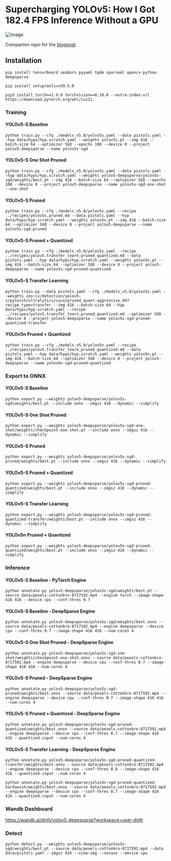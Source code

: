 # Supercharging YOLOv5: How I Got 182.4 FPS Inference Without a GPU
![image](https://dicksonneoh.com/images/portfolio/supercharging_yolov5/post_image.png)

Companion repo for the [blogpost](https://dicksonneoh.com/portfolio/supercharging_yolov5_180_fps_cpu/).

## Installation

`pip install tensorboard seaborn pyyaml tqdm sparseml opencv-python deepsparse`

`pip install setuptools==59.5.0`

`pip3 install torch==1.9.0 torchvision==0.10.0 --extra-index-url https://download.pytorch.org/whl/cu111`

### Training

#### YOLOv5-S Baseline
`python train.py --cfg ./models_v5.0/yolov5s.yaml --data pistols.yaml --hyp data/hyps/hyp.scratch.yaml --weights yolov5s.pt --img 416 --batch-size 64 --optimizer SGD --epochs 100 --device 0 --project yolov5-deepsparse --name yolov5s-sgd`


#### YOLOv5-S One Shot Pruned
`python train.py --cfg ./models_v5.0/yolov5s.yaml --data pistols.yaml --hyp data/hyps/hyp.scratch.yaml --weights yolov5-deepsparse/yolov5s-sgd/weights/best.pt --img 416 --batch-size 64 --optimizer SGD --epochs 100 --device 0 --project yolov5-deepsparse --name yolov5s-sgd-one-shot --one-shot`


#### YOLOv5-S Pruned
`python train.py --cfg ./models_v5.0/yolov5s.yaml --recipe ../recipes/yolov5s.pruned.md --data pistols.yaml --hyp data/hyps/hyp.scratch.yaml --weights yolov5s.pt --img 416 --batch-size 64 --optimizer SGD --device 0 --project yolov5-deepsparse --name yolov5s-sgd-pruned`


#### YOLOv5-S Pruned + Quantized
`python train.py --cfg ./models_v5.0/yolov5s.yaml --recipe ../recipes/yolov5.transfer_learn_pruned_quantized.md --data pistols.yaml --hyp data/hyps/hyp.scratch.yaml --weights yolov5s.pt --img 416 --batch-size 64 --optimizer SGD --device 0 --project yolov5-deepsparse --name yolov5s-sgd-pruned-quantized`


#### YOLOv5-S Transfer Learning
`python train.py --data pistols.yaml --cfg ./models_v5.0/yolov5s.yaml --weights zoo:cv/detection/yolov5-s/pytorch/ultralytics/coco/pruned_quant-aggressive_94?recipe_type=transfer --img 416 --batch-size 64 --hyp data/hyps/hyp.scratch.yaml --recipe ../recipes/yolov5.transfer_learn_pruned_quantized.md --optimizer SGD --device 0 --project yolov5-deepsparse --name yolov5s-sgd-pruned-quantized-transfer`

#### YOLOv5n Pruned + Quantized
`python train.py --cfg ./models_v5.0/yolov5n.yaml --recipe ../recipes/yolov5.transfer_learn_pruned_quantized.md --data pistols.yaml --hyp data/hyps/hyp.scratch.yaml --weights yolov5n.pt --img 416 --batch-size 64 --optimizer SGD --device 0 --project yolov5-deepsparse --name yolov5n-sgd-pruned-quantized`

### Export to ONNX

#### YOLOv5-S Baseline

`python export.py --weights yolov5-deepsparse/yolov5s-sgd/weights/best.pt --include onnx --imgsz 416 --dynamic --simplify`

#### YOLOv5-S One Shot Pruned

`python export.py --weights yolov5-deepsparse/yolov5s-sgd-one-shot/weights/checkpoint-one-shot.pt --include onnx --imgsz 416 --dynamic --simplify`

#### YOLOv5-S Pruned
`python export.py --weights yolov5-deepsparse/yolov5s-sgd-pruned/weights/best.pt --include onnx --imgsz 416 --dynamic --simplify`

#### YOLOv5-S Pruned + Quantized

`python export.py --weights yolov5-deepsparse/yolov5s-sgd-pruned-quantized/weights/best.pt --include onnx --imgsz 416 --dynamic --simplify`

#### YOLOv5-S Transfer Learning

`python export.py --weights yolov5-deepsparse/yolov5s-sgd-pruned-quantized-transfer/weights/best.pt --include onnx --imgsz 416 --dynamic --simplify`

#### YOLOv5n Pruned + Quantized
`python export.py --weights yolov5-deepsparse/yolov5n-sgd-pruned-quantized/weights/best.pt --include onnx --imgsz 416 --dynamic --simplify`



### Inference

#### YOLOv5-S Baseline - PyTorch Engine
`python annotate.py yolov5-deepsparse/yolov5s-sgd/weights/best.pt --source data/pexels-cottonbro-8717592.mp4 --engine torch --image-shape 416 416 --device cpu --conf-thres 0.7`


#### YOLOv5-S Baseline - DeepSparse Engine
`python annotate.py yolov5-deepsparse/yolov5s-sgd/weights/best.onnx --source data/pexels-cottonbro-8717592.mp4 --engine deepsparse --device cpu --conf-thres 0.7 --image-shape 416 416 --num-cores 4`


#### YOLOv5-S One Shot Pruned - DeepSparse Engine
`python annotate.py yolov5-deepsparse/yolov5s-sgd-one-shot/weights/checkpoint-one-shot.onnx --source data/pexels-cottonbro-8717592.mp4 --engine deepsparse --device cpu --conf-thres 0.7 --image-shape 416 416 --num-cores 4`


#### YOLOv5-S Pruned - DeepSparse Engine
`python annotate.py yolov5-deepsparse/yolov5s-sgd-pruned/weights/best.onnx --source data/pexels-cottonbro-8717592.mp4 --engine deepsparse --device cpu --conf-thres 0.7 --image-shape 416 416 --num-cores 4`

#### YOLOv5-S Pruned + Quantized - DeepSparse Engine
`python annotate.py yolov5-deepsparse/yolov5s-sgd-pruned-quantized/weights/best.onnx --source data/pexels-cottonbro-8717592.mp4 --engine deepsparse --device cpu --conf-thres 0.7 --image-shape 416 416 --quantized-input --num-cores 4`

#### YOLOv5-S Transfer Learning - DeepSparse Engine
`python annotate.py yolov5-deepsparse/yolov5s-sgd-pruned-quantized-transfer/weights/best.onnx --source data/pexels-cottonbro-8717592.mp4 --engine deepsparse --device cpu --conf-thres 0.8 --image-shape 416 416 --quantized-input --num-cores 4`

`python annotate.py yolov5-deepsparse/yolov5n-sgd-pruned-quantized-hardswish/weights/best.onnx --source data/pexels-cottonbro-8717592.mp4 --engine deepsparse --device cpu --conf-thres 0.7 --image-shape 416 416 --quantized-input --num-cores 4`

### Wandb Dashboard
https://wandb.ai/dnth/yolov5-deepsparse?workspace=user-dnth


### Detect
`python detect.py --weights yolov5-deepsparse/yolov5s-sgd/weights/best.pt --source data/pexels-cottonbro-8717592.mp4 --data data/pistols.yaml --imgsz 416 --view-img --nosave --device cpu`